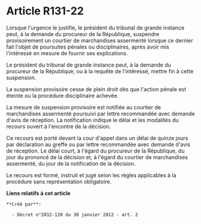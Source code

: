 # Article R131-22

Lorsque l'urgence le justifie, le président du tribunal de grande instance peut, à la demande du procureur de la République,
suspendre provisoirement un courtier de marchandises assermenté lorsque ce dernier fait l'objet de poursuites pénales ou
disciplinaires, après avoir mis l'intéressé en mesure de fournir ses explications. 

Le président du tribunal de grande instance peut, à la demande du procureur de la République, ou à la requête de l'intéressé,
mettre fin à cette suspension. 

La suspension provisoire cesse de plein droit dès que l'action pénale est éteinte ou la procédure disciplinaire achevée. 

La mesure de suspension provisoire est notifiée au courtier de marchandises assermenté poursuivi par lettre recommandée avec
demande d'avis de réception. La notification indique le délai et les modalités du recours ouvert à l'encontre de la
décision. 

Ce recours est porté devant la cour d'appel dans un délai de quinze jours par déclaration au greffe ou par lettre recommandée
avec demande d'avis de réception. Le délai court, à l'égard du procureur de la République, du jour du prononcé de la décision
et, à l'égard du courtier de marchandises assermenté, du jour de la notification de la décision. 

Le recours est formé, instruit et jugé selon les règles applicables à la procédure sans représentation obligatoire.

**Liens relatifs à cet article**

	**Créé par**:

	  - Décret n°2012-120 du 30 janvier 2012 - art. 2
